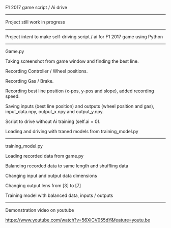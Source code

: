 F1 2017 game script / Ai drive

------------------------------

Project still work in progress

------------------------------

Project intent to make self-driving script / ai for F1 2017 game using Python

------------------------------

Game.py

Taking screenshot from game window and finding the best line.

Recording Controller / Wheel positions.

Recording Gas / Brake.

Recording best line position (x-pos, y-pos and slope), added recording speed.

Saving inputs (best line position) and outputs (wheel position and gas), input_data.npy, output_x.npy and output_y.npy.

Script to drive without Ai training (self.ai = 0).

Loading and driving with traned models from training_model.py

------------------------------

training_model.py

Loading recorded data from game.py

Balancing recorded data to same length and shuffling data

Changing input and output data dimensions

Changing output lens from [3] to [7]

Training model with balanced data, inputs / outputs

------------------------------

Demonstration video on youtube

https://www.youtube.com/watch?v=56XiCV055dY&feature=youtu.be
